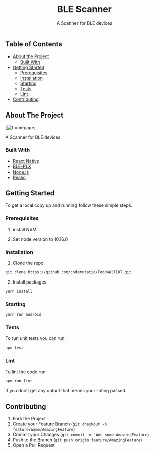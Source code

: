<br />
<p align="center">

  <h1 align="center">BLE Scanner</h1>

  <p align="center">
    A Scanner for BLE devices
    <br />
    <br />
  </p>
</p>

<!-- TABLE OF CONTENTS -->
## Table of Contents

* [About the Project](#about-the-project)
  * [Built With](#built-with)
* [Getting Started](#getting-started)
  * [Prerequisites](#prerequisites)
  * [Installation](#installation)
  * [Starting](#starting)
  * [Tests](#tests)
  * [Lint](#lint)
* [Contributing](#contributing)



<!-- ABOUT THE PROJECT -->
## About The Project

[<img src="./image/Homepage" alt="homepage" >]

A Scanner for BLE devices

### Built With

* [React Native](https://reactnative.dev/)
* [BLE-PLX](https://github.com/Polidea/react-native-ble-plx)
* [Node.js](https://nodejs.org/en/)
* [Realm](https://realm.io/)


<!-- GETTING STARTED -->
## Getting Started

To get a local copy up and running follow these simple steps.

### Prerequisites

1. install NVM

2. Set node version to 10.16.0


### Installation

1. Clone the repo
```sh
git clone https://github.com/codemutatio/Food4allIOT.git
```
2. Install packages
```sh
yarn install
```

### Starting

```sh
yarn run android
```

### Tests

To run unit tests you can run:

```sh
npm test
```

### Lint
To lint the code run:

```sh
npm run lint
```
If you don't get any output that means your linting passed.


<!-- CONTRIBUTING -->
## Contributing
<!--
Contributions are what make the open source community such an amazing place to be learn, inspire, and create. Any contributions you make are **greatly appreciated**.
-->

1. Fork the Project
2. Create your Feature Branch (`git checkout -b feature/name/AmazingFeature`)
3. Commit your Changes (`git commit -m 'Add some AmazingFeature`)
4. Push to the Branch (`git push origin feature/AmazingFeature`)
5. Open a Pull Request
